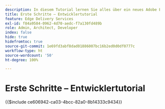 ```yaml
---
description: In diesem Tutorial lernen Sie alles über ein neues Adobe Experience Manager(AEM)-Projekt. In zehn bis zwanzig Minuten haben Sie Ihre eigene Site erstellt und können eigene Inhalte, Stile und neue Bausteine erstellen, in der Vorschau ansehen und veröffentlichen.
title: Erste Schritte – Entwicklertutorial
feature: Edge Delivery Services
exl-id: f84a9584-0962-4d70-aedc-f7a130fd489b
role: Admin, Architect, Developer
index: false
hide: true
hidefromtoc: true
source-git-commit: 1e69fd3abf8dad01886007bc16b2ed0d0df0777c
workflow-type: ht
source-wordcount: '50'
ht-degree: 100%

---
```


# Erste Schritte – Entwicklertutorial

{{$include ce606942-ca03-4bcc-82a0-8b14333c9434}}
